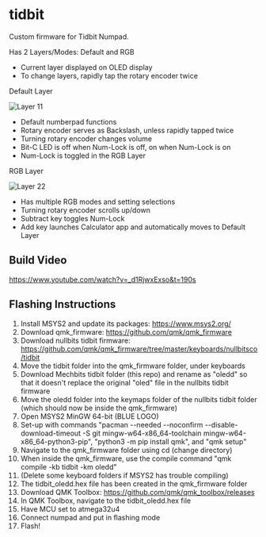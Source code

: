 # tidbit
Custom firmware for Tidbit Numpad.

Has 2 Layers/Modes: Default and RGB
- Current layer displayed on OLED display
- To change layers, rapidly tap the rotary encoder twice

Default Layer


![Layer 11](https://user-images.githubusercontent.com/99014835/169425500-d2693378-a636-49e0-bb5b-bcff5cc0cf23.jpg)
- Default numberpad functions
- Rotary encoder serves as Backslash, unless rapidly tapped twice
- Turning rotary encoder changes volume
- Bit-C LED is off when Num-Lock is off, on when Num-Lock is on
- Num-Lock is toggled in the RGB Layer

RGB Layer


![Layer 22](https://user-images.githubusercontent.com/99014835/169425563-b3725d6f-739e-4f0a-9ba6-7008bfc6c15d.jpg)
- Has multiple RGB modes and setting selections
- Turning rotary encoder scrolls up/down
- Subtract key toggles Num-Lock
- Add key launches Calculator app and automatically moves to Default Layer

Build Video
- 
https://www.youtube.com/watch?v=_d1RjwxExso&t=190s

Flashing Instructions
-
1. Install MSYS2 and update its packages: https://www.msys2.org/
2. Download qmk_firmware: https://github.com/qmk/qmk_firmware
3. Download nullbits tidbit firmware: https://github.com/qmk/qmk_firmware/tree/master/keyboards/nullbitsco/tidbit
4. Move the tidbit folder into the qmk_firmware folder, under keyboards
5. Download Mechbits tidbit folder (this repo) and rename as "oledd" so that it doesn't replace the original "oled" file in the nullbits tidbit firmware
6. Move the oledd folder into the keymaps folder of the nullbits tidbit folder (which should now be inside the qmk_firmware)
7. Open MSYS2 MinGW 64-bit (BLUE LOGO)
8. Set-up with commands "pacman --needed --noconfirm --disable-download-timeout -S git mingw-w64-x86_64-toolchain mingw-w64-x86_64-python3-pip", "python3 -m pip install qmk", and "qmk setup"
9. Navigate to the qmk_firmware folder using cd (change directory)
10. When inside the qmk_firmware, use the compile command "qmk compile -kb tidbit -km oledd"
11. (Delete some keyboard folders if MSYS2 has trouble compiling)
12. The tidbit_oledd.hex file has been created in the qmk_firmware folder
13. Download QMK Toolbox: https://github.com/qmk/qmk_toolbox/releases
14. In QMK Toolbox, navigate to the tidbit_oledd.hex file
15. Have MCU set to atmega32u4
16. Connect numpad and put in flashing mode
17. Flash!
